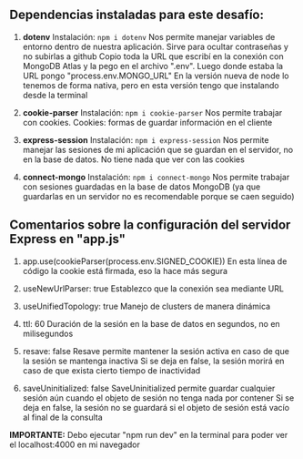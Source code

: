 ## Dependencias instaladas para este desafío:

1. **dotenv**
Instalación: `npm i dotenv`
Nos permite manejar variables de entorno dentro de nuestra aplicación. Sirve para ocultar contraseñas y no subirlas a github
Copio toda la URL que escribí en la conexión con MongoDB Atlas y la pego en el archivo ".env". Luego donde estaba la URL pongo "process.env.MONGO_URL"
En la versión nueva de node lo tenemos de forma nativa, pero en esta versión tengo que instalando desde la terminal

2. **cookie-parser**
Instalación: `npm i cookie-parser`
Nos permite trabajar con cookies. Cookies: formas de guardar información en el cliente

3. **express-session**
Instalación: `npm i express-session`
Nos permite manejar las sesiones de mi aplicación que se guardan en el servidor, no en la base de datos. No tiene nada que ver con las cookies

4. **connect-mongo**
Instalación: `npm i connect-mongo`
Nos permite trabajar con sesiones guardadas en la base de datos MongoDB (ya que guardarlas en un servidor no es recomendable porque se caen seguido)



## Comentarios sobre la configuración del servidor Express en "app.js"

1. app.use(cookieParser(process.env.SIGNED_COOKIE))
En esta línea de código la cookie está firmada, eso la hace más segura

2. useNewUrlParser: true
Establezco que la conexión sea mediante URL

3. useUnifiedTopology: true
Manejo de clusters de manera dinámica

4. ttl: 60
Duración de la sesión en la base de datos en segundos, no en milisegundos

5. resave: false
Resave permite mantener la sesión activa en caso de que la sesión se mantenga inactiva
Si se deja en false, la sesión morirá en caso de que exista cierto tiempo de inactividad

6. saveUninitialized: false
SaveUninitialized permite guardar cualquier sesión aún cuando el objeto de sesión no tenga nada por contener
Si se deja en false, la sesión no se guardará si el objeto de sesión está vacío al final de la consulta



**IMPORTANTE:** Debo ejecutar "npm run dev" en la terminal para poder ver el localhost:4000 en mi navegador